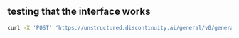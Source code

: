 
## testing that the interface works

```bash
curl -X 'POST' 'https://unstructured.discontinuity.ai/general/v0/general' -H 'accept: application/json' -H 'Content-Type: multipart/form-data' -F 'files=@test.pdf'```